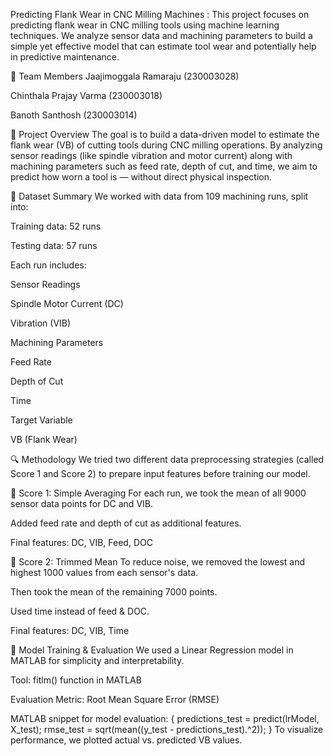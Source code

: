 Predicting Flank Wear in CNC Milling Machines :
This project focuses on predicting flank wear in CNC milling tools using machine learning techniques. We analyze sensor data and machining parameters to build a simple yet effective model that can estimate tool wear and potentially help in predictive maintenance.

👥 Team Members
Jaajimoggala Ramaraju (230003028)

Chinthala Prajay Varma (230003018)

Banoth Santhosh (230003014)

🧩 Project Overview
The goal is to build a data-driven model to estimate the flank wear (VB) of cutting tools during CNC milling operations. By analyzing sensor readings (like spindle vibration and motor current) along with machining parameters such as feed rate, depth of cut, and time, we aim to predict how worn a tool is — without direct physical inspection.

📁 Dataset Summary
We worked with data from 109 machining runs, split into:

Training data: 52 runs

Testing data: 57 runs

Each run includes:

Sensor Readings

Spindle Motor Current (DC)

Vibration (VIB)

Machining Parameters

Feed Rate

Depth of Cut

Time

Target Variable

VB (Flank Wear)

🔍 Methodology
We tried two different data preprocessing strategies (called Score 1 and Score 2) to prepare input features before training our model.

🧪 Score 1: Simple Averaging
For each run, we took the mean of all 9000 sensor data points for DC and VIB.

Added feed rate and depth of cut as additional features.

Final features: DC, VIB, Feed, DOC

🧪 Score 2: Trimmed Mean
To reduce noise, we removed the lowest and highest 1000 values from each sensor's data.

Then took the mean of the remaining 7000 points.

Used time instead of feed & DOC.

Final features: DC, VIB, Time

🤖 Model Training & Evaluation
We used a Linear Regression model in MATLAB for simplicity and interpretability.

Tool: fitlm() function in MATLAB

Evaluation Metric: Root Mean Square Error (RMSE)

MATLAB snippet for model evaluation:
{   predictions_test = predict(lrModel, X_test);
rmse_test = sqrt(mean((y_test - predictions_test).^2)); }
To visualize performance, we plotted actual vs. predicted VB values.
